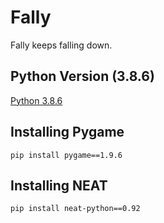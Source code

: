 # Fally

Fally keeps falling down.

## Python Version (3.8.6)

[Python 3.8.6](https://www.python.org/downloads/release/python-386/)

## Installing Pygame

```
pip install pygame==1.9.6
```

## Installing NEAT

```
pip install neat-python==0.92
```
